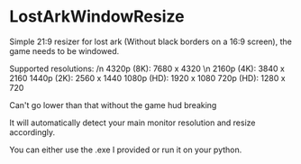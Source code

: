 # LostArkWindowResize
Simple 21:9 resizer for lost ark (Without black borders on a 16:9 screen), the game needs to be windowed.

Supported resolutions: /n
4320p (8K): 7680 x 4320 \n
2160p (4K): 3840 x 2160
1440p (2K): 2560 x 1440
1080p (HD): 1920 x 1080
720p (HD): 1280 x 720

Can't go lower than that without the game hud breaking

It will automatically detect your main monitor resolution and resize accordingly.

You can either use the .exe I provided or run it on your python.
